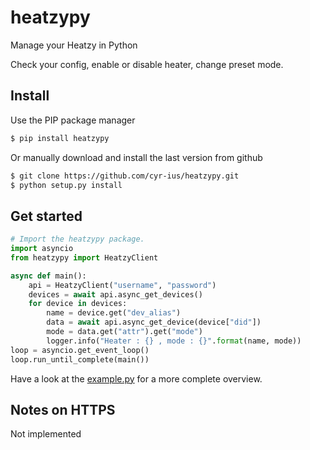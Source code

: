 # heatzypy
Manage your Heatzy in Python

Check your config, enable or disable heater, change preset mode.

Install
-------
Use the PIP package manager
```bash
$ pip install heatzypy
```

Or manually download and install the last version from github
```bash
$ git clone https://github.com/cyr-ius/heatzypy.git
$ python setup.py install
```
Get started
-----------
```python
# Import the heatzypy package.
import asyncio
from heatzypy import HeatzyClient

async def main():
    api = HeatzyClient("username", "password")
    devices = await api.async_get_devices()
    for device in devices:
        name = device.get("dev_alias")
        data = await api.async_get_device(device["did"])
        mode = data.get("attr").get("mode")
        logger.info("Heater : {} , mode : {}".format(name, mode))
loop = asyncio.get_event_loop()
loop.run_until_complete(main())
```
Have a look at the [example.py](https://github.com/cyr-ius/heatzypy/blob/master/example.py) for a more complete overview.

Notes on HTTPS
--------------
Not implemented
